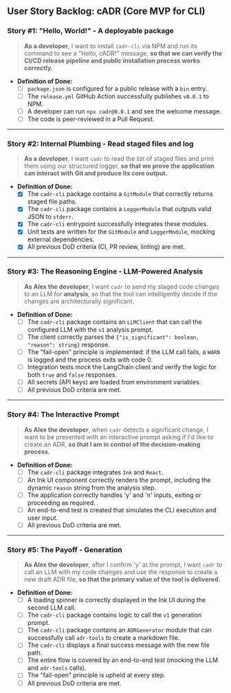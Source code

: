 ## **User Story Backlog: cADR (Core MVP for CLI)**

### **Story \#1: "Hello, World\!" - A deployable package**

> **As a developer**, I want to install `cadr-cli` via NPM and run its command to see a "Hello, cADR\!" message, **so that we can verify the CI/CD release pipeline and public installation process works correctly.**

* **Definition of Done:**
  * [ ] `package.json` is configured for a public release with a `bin` entry.
  * [ ] The `release.yml` GitHub Action successfully publishes `v0.0.1` to NPM.
  * [ ] A developer can run `npx cadr@0.0.1` and see the welcome message.
  * [ ] The code is peer-reviewed in a Pull Request.

-----

### **Story \#2: Internal Plumbing - Read staged files and log**

> **As a developer**, I want `cadr` to read the list of staged files and print them using our structured logger, **so that we prove the application can interact with Git and produce its core output.**

* **Definition of Done:**
  * [x] The `cadr-cli` package contains a `GitModule` that correctly returns staged file paths.
  * [x] The `cadr-cli` package contains a `LoggerModule` that outputs valid JSON to `stderr`.
  * [x] The `cadr-cli` entrypoint successfully integrates these modules.
  * [x] Unit tests are written for the `GitModule` and `LoggerModule`, mocking external dependencies.
  * [x] All previous DoD criteria (CI, PR review, linting) are met.

-----

### **Story \#3: The Reasoning Engine - LLM-Powered Analysis**

> **As Alex the developer**, I want `cadr` to send my staged code changes to an LLM for **analysis**, so that the tool can intelligently decide if the changes are architecturally significant.

* **Definition of Done:**
  * [ ] The `cadr-cli` package contains an `LLMClient` that can call the configured LLM with the `v1` analysis prompt.
  * [ ] The client correctly parses the `{"is_significant": boolean, "reason": string}` response.
  * [ ] The "fail-open" principle is implemented: if the LLM call fails, a `WARN` is logged and the process exits with code 0.
  * [ ] Integration tests mock the LangChain client and verify the logic for both `true` and `false` responses.
  * [ ] All secrets (API keys) are loaded from environment variables.
  * [ ] All previous DoD criteria are met.

-----

### **Story \#4: The Interactive Prompt**

> **As Alex the developer**, when `cadr` detects a significant change, I want to be presented with an interactive prompt asking if I'd like to create an ADR, **so that I am in control of the decision-making process.**

* **Definition of Done:**
  * [ ] The `cadr-cli` package integrates `Ink` and `React`.
  * [ ] An Ink UI component correctly renders the prompt, including the dynamic `reason` string from the analysis step.
  * [ ] The application correctly handles 'y' and 'n' inputs, exiting or proceeding as required.
  * [ ] An end-to-end test is created that simulates the CLI execution and user input.
  * [ ] All previous DoD criteria are met.

-----

### **Story \#5: The Payoff - Generation**

> **As Alex the developer**, after I confirm 'y' at the prompt, I want `cadr` to call an LLM with my code changes and use the response to create a new draft ADR file, **so that the primary value of the tool is delivered.**

* **Definition of Done:**
  * [ ] A loading spinner is correctly displayed in the Ink UI during the second LLM call.
  * [ ] The `cadr-cli` package contains logic to call the `v1` generation prompt.
  * [ ] The `cadr-cli` package contains an `ADRGenerator` module that can successfully call `adr-tools` to create a markdown file.
  * [ ] The `cadr-cli` displays a final success message with the new file path.
  * [ ] The entire flow is covered by an end-to-end test (mocking the LLM and `adr-tools` calls).
  * [ ] The "fail-open" principle is upheld at every step.
  * [ ] All previous DoD criteria are met.
